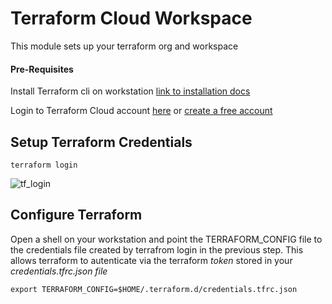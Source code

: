 # Terraform Cloud Workspace
This module sets up your terraform org and workspace

#### Pre-Requisites
Install Terraform cli on workstation [link to installation docs](https://learn.hashicorp.com/tutorials/terraform/install-cli)

Login to Terraform Cloud account [here](https://app.terraform.io/) or  [create a free account](https://app.terraform.io/signup/account)


## Setup Terraform Credentials
`terraform login`

![tf_login](https://user-images.githubusercontent.com/5912128/94082035-da803f80-fdb4-11ea-902c-e4aa1003ac22.gif)

## Configure Terraform

Open a shell on your workstation and point the TERRAFORM_CONFIG file to the credentials file created by terrafrom login in the previous step. This allows terraform to autenticate via the terraform _token_ stored in your _credentials.tfrc.json file_

`export TERRAFORM_CONFIG=$HOME/.terraform.d/credentials.tfrc.json`
